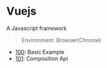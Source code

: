 # Vuejs

A Javascript framework

> Environment: Browser(Chrome)

- [100](./100/): Basic Example
- [101](./101/): Composition Api
